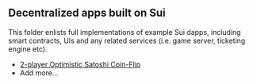 ## Decentralized apps built on Sui

This folder enlists full implementations of example Sui dapps, including smart contracts, UIs and any related services
(i.e. game server, ticketing engine etc).

* [2-player Optimistic Satoshi Coin-Flip](https://github.com/MystenLabs/satoshi-coin-flip)
* Add more...
